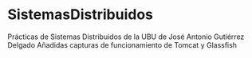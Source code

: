 # SistemasDistribuidos
Prácticas de Sistemas Distribuidos de la UBU de José Antonio Gutiérrez Delgado
Añadidas capturas de funcionamiento de Tomcat y Glassfish
